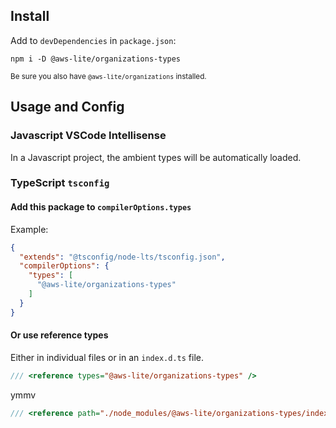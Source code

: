 ## Install

Add to `devDependencies` in `package.json`:

```
npm i -D @aws-lite/organizations-types
```

<small>Be sure you also have `@aws-lite/organizations` installed.</small>

## Usage and Config

### Javascript VSCode Intellisense

In a Javascript project, the ambient types will be automatically loaded.

### TypeScript `tsconfig`

#### Add this package to `compilerOptions.types`

Example:

```json
{
  "extends": "@tsconfig/node-lts/tsconfig.json",
  "compilerOptions": {
    "types": [
      "@aws-lite/organizations-types"
    ]
  }
}
```

#### Or use reference types

Either in individual files or in an `index.d.ts` file.

```ts
/// <reference types="@aws-lite/organizations-types" />
```

ymmv

```ts
/// <reference path="./node_modules/@aws-lite/organizations-types/index.d.ts" />
```
